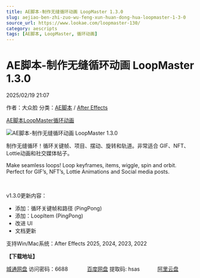 ```yaml
---
title: AE脚本-制作无缝循环动画 LoopMaster 1.3.0
slug: aejiao-ben-zhi-zuo-wu-feng-xun-huan-dong-hua-loopmaster-1-3-0
source_url: https://www.lookae.com/loopmaster-130/
category: aescripts
tags: [AE脚本, LoopMaster, 循环动画]
---
```

# AE脚本-制作无缝循环动画 LoopMaster 1.3.0

2025/02/19 21:07

作者：大众脸
分类：[AE脚本](https://www.lookae.com/after-effects/aescripts/) / [After Effects](https://www.lookae.com/after-effects/)

[AE脚本](https://www.lookae.com/tag/ae%e8%84%9a%e6%9c%ac/)[LoopMaster](https://www.lookae.com/tag/loopmaster/)[循环动画](https://www.lookae.com/tag/%e5%be%aa%e7%8e%af%e5%8a%a8%e7%94%bb/)

![AE脚本-制作无缝循环动画 LoopMaster 1.3.0](https://www.lookae.com/wp-content/uploads/2022/06/LoopMaster.jpg "AE脚本-制作无缝循环动画 LoopMaster 1.3.0-LookAE.com")

制作无缝循环！循环关键帧、项目、摆动、旋转和轨道。非常适合 GIF、NFT、Lottie动画和社交媒体帖子。

Make seamless loops! Loop keyframes, items, wiggle, spin and orbit. Perfect for GIF’s, NFT’s, Lottie Animations and Social media posts.

[﻿﻿﻿](https://cloud.video.taobao.com//play/u/705956171/p/1/e/6/t/1/363943214175.mp4)

v1.3.0更新内容：

* 添加：循环关键帧和路径 (PingPong)
* 添加：LoopItem (PingPong)
* 改进 UI
* 文档更新

支持Win/Mac系统：After Effects 2025, 2024, 2023, 2022

**【下载地址】**

[城通网盘](https://url70.ctfile.com/f/2827370-1461916798-13f042?p=4431) 访问密码：6688             [百度网盘](https://pan.baidu.com/s/11-nYxoqCcCgjN6O8nPFfuQ?pwd=hsas) 提取码: hsas            [阿里云盘](https://www.alipan.com/s/mqj16UuANio)
